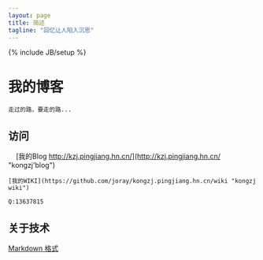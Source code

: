 ```yaml
---
layout: page
title: 简述
tagline: "回忆让人陷入沉思"
---
```

{% include JB/setup %}

# 我的博客

    走过的路，要走的路...

## 访问
    
    [我的Blog http://kzj.pingjiang.hn.cn/](http://kzj.pingjiang.hn.cn/ "kongzj'blog")

    [我的WIKI](https://github.com/joray/kongzj.pingjiang.hn.cn/wiki "kongzj wiki")

    Q:13637815

 
## 关于技术

[Markdown 格式](https://github.com/adam-p/markdown-here/wiki/Markdown-Cheatsheet)
